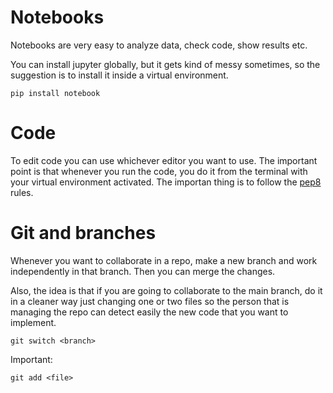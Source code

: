 # Notebooks

Notebooks are very easy to analyze data, check code, show results etc. 

You can install jupyter globally, but it gets kind of messy sometimes, so the suggestion is to install it inside a virtual environment. 

```
pip install notebook
```


# Code

To edit code you can use whichever editor you want to use. The important point is that whenever you run the code, you do it from the terminal with your virtual environment activated. The importan thing is to follow the [pep8](https://peps.python.org/pep-0008/) rules.


# Git and branches

Whenever you want to collaborate in a repo, make a new branch and work independently in that branch. Then you can merge the changes.

Also, the idea is that if you are going to collaborate to the main branch, do it in a cleaner way just changing one or two files so the person that is managing the repo can detect easily the new code that you want to implement. 

```
git switch <branch>
```


Important: 

```
git add <file>
```




